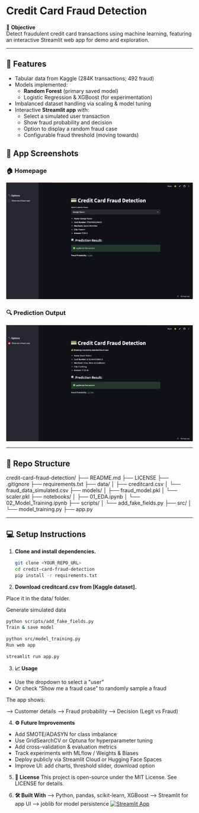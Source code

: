 # Credit Card Fraud Detection

🎯 **Objective**  
Detect fraudulent credit card transactions using machine learning, featuring an interactive Streamlit web app for demo and exploration.

---

## 🚀 Features

- Tabular data from Kaggle (284K transactions; 492 fraud)
- Models implemented:
  - **Random Forest** (primary saved model)
  - Logistic Regression & XGBoost (for experimentation)
- Imbalanced dataset handling via scaling & model tuning
- Interactive **Streamlit app** with:
  - Select a simulated user transaction
  - Show fraud probability and decision
  - Option to display a random fraud case
  - Configurable fraud threshold (moving towards)
    
## 📸 App Screenshots

### 🏠 Homepage
![App Screenshot 1](assets/screenshot1.png)

### 🔍 Prediction Output
![App Screenshot 2](assets/screenshot2.png)


---

## 📁 Repo Structure

credit-card-fraud-detection/
├── README.md
├── LICENSE
├── .gitignore
├── requirements.txt
├── data/
│ ├── creditcard.csv
│ └── fraud_data_simulated.csv
├── models/
│ ├── fraud_model.pkl
│ └── scaler.pkl
├── notebooks/
│ ├── 01_EDA.ipynb
│ └── 02_Model_Training.ipynb
├── scripts/
│ └── add_fake_fields.py
├── src/
│ └── model_training.py
├── app.py


---

## 💻 Setup Instructions

1. **Clone and install dependencies.**

   ```bash
   git clone <YOUR_REPO_URL>
   cd credit-card-fraud-detection
   pip install -r requirements.txt

2. **Download creditcard.csv from [Kaggle dataset].**

Place it in the data/ folder.

Generate simulated data

```bash
python scripts/add_fake_fields.py
Train & save model
```

```bash
python src/model_training.py
Run web app
```
```bash
streamlit run app.py
```

3. **📈 Usage**
 - Use the dropdown to select a "user"
 - Or check “Show me a fraud case” to randomly sample a fraud

  The app shows:

  --> Customer details
  --> Fraud probability
  --> Decision (Legit vs Fraud)


4. **⚙️ Future Improvements**
- Add SMOTE/ADASYN for class imbalance
- Use GridSearchCV or Optuna for hyperparameter tuning
- Add cross-validation & evaluation metrics
- Track experiments with MLflow / Weights & Biases
- Deploy publicly via Streamlit Cloud or Hugging Face Spaces
- Improve UI: add charts, threshold slider, download option


5. **📄 License**
This project is open-source under the MIT License.
See LICENSE for details.


6. **🛠️ Built With**
--> Python, pandas, scikit-learn, XGBoost
--> Streamlit for app UI
--> joblib for model persistence
[![Streamlit App](https://static.streamlit.io/badges/streamlit_badge_black_white.svg)](https://credit-card-fraud-detection-b26st967l6jrmvbzpumbb6.streamlit.app/)


